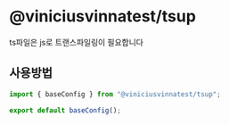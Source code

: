 # @viniciusvinnatest/tsup

ts파일은 js로 트랜스파일링이 필요합니다

## 사용방법

```ts
import { baseConfig } from "@viniciusvinnatest/tsup";

export default baseConfig();
```
